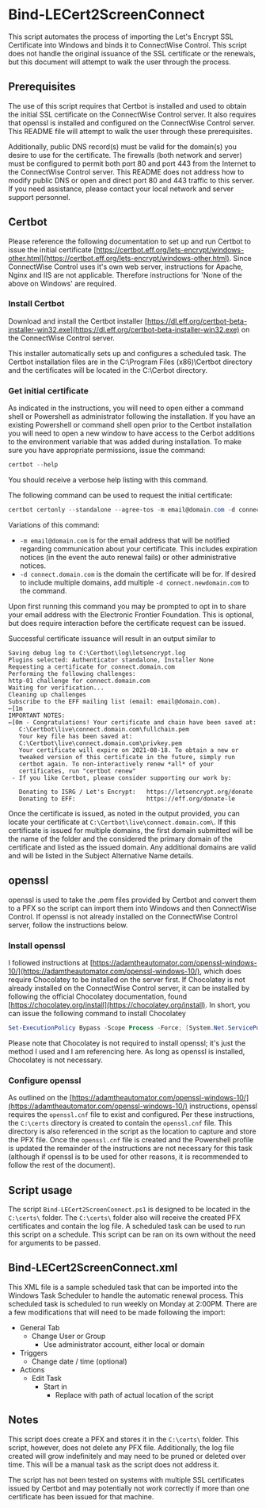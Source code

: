 # Bind-LECert2ScreenConnect
This script automates the process of importing the Let's Encrypt SSL Certificate into Windows and binds it to ConnectWise Control.  This script does not handle the original issuance of the SSL certificate or the renewals, but this document will attempt to walk the user through the process.

## Prerequisites
The use of this script requires that Certbot is installed and used to obtain the initial SSL certificate on the ConnectWise Control server.  It also requires that openssl is installed and configured on the ConnectWise Control server.  This README file will attempt to walk the user through these prerequisites.

Additionally, public DNS record(s) must be valid for the domain(s) you desire to use for the certificate.  The firewalls (both network and server) must be configured to permit both port 80 and port 443 from the Internet to the ConnectWise Control server.  This README does not address how to modify public DNS or open and direct port 80 and 443 traffic to this server.  If you need assistance, please contact your local network and server support personnel.

## Certbot
Please reference the following documentation to set up and run Certbot to issue the initial certificate [https://certbot.eff.org/lets-encrypt/windows-other.html](https://certbot.eff.org/lets-encrypt/windows-other.html).  Since ConnectWise Control uses it's own web server, instructions for Apache, Nginx and IIS are not applicable.  Therefore instructions for 'None of the above on Windows' are required.

### Install Certbot
Download and install the Certbot installer [https://dl.eff.org/certbot-beta-installer-win32.exe](https://dl.eff.org/certbot-beta-installer-win32.exe) on the ConnectWise Control server.

This installer automatically sets up and configures a scheduled task.  The Certbot installation files are in the C:\Program Files (x86)\Certbot directory and the certificates will be located in the C:\Cerbot directory. 

### Get initial certificate
As indicated in the instructions, you will need to open either a command shell or Powershell as administrator following the installation.  If you have an existing Powershell or command shell open prior to the Certbot installation you will need to open a new window to have access to the Cerbot additions to the environment variable that was added during installation.  To make sure you have appropriate permissions, issue the command:
```powershell
certbot --help
```
You should receive a verbose help listing with this command.

The following command can be used to request the initial certificate:
```powershell
certbot certonly --standalone --agree-tos -m email@domain.com -d connect.domain.com
```
Variations of this command:
- `-m email@domain.com` is for the email address that will be notified regarding communication about your certificate.  This includes expiration notices (in the event the auto renewal fails) or other administrative notices.
- `-d connect.domain.com` is the domain the certificate will be for.  If desired to include multiple domains, add multiple `-d connect.newdomain.com` to the command.  

Upon first running this command you may be prompted to opt in to share your email address with the Electronic Frontier Foundation.  This is optional, but does require interaction before the certificate request can be issued.

Successful certificate issuance will result in an output similar to
```
Saving debug log to C:\Certbot\log\letsencrypt.log
Plugins selected: Authenticator standalone, Installer None
Requesting a certificate for connect.domain.com
Performing the following challenges:
http-01 challenge for connect.domain.com
Waiting for verification...
Cleaning up challenges
Subscribe to the EFF mailing list (email: email@domain.com).
←[1m
IMPORTANT NOTES:
←[0m - Congratulations! Your certificate and chain have been saved at:
   C:\Certbot\live\connect.domain.com\fullchain.pem
   Your key file has been saved at:
   C:\Certbot\live\connect.domain.com\privkey.pem
   Your certificate will expire on 2021-08-18. To obtain a new or
   tweaked version of this certificate in the future, simply run
   certbot again. To non-interactively renew *all* of your
   certificates, run "certbot renew"
 - If you like Certbot, please consider supporting our work by:

   Donating to ISRG / Let's Encrypt:   https://letsencrypt.org/donate
   Donating to EFF:                    https://eff.org/donate-le
```
Once the certificate is issued, as noted in the output provided, you can locate your certificate at `C:\Certbot\live\connect.domain.com\`.  If this certificate is issued for multiple domains, the first domain submitted will be the name of the folder and the considered the primary domain of the certificate and listed as the issued domain.  Any additional domains are valid and will be listed in the Subject Alternative Name details.

## openssl
openssl is used to take the .pem files provided by Certbot and convert them to a PFX so the script can import them into Windows and then ConnectWise Control.  If openssl is not already installed on the ConnectWise Control server, follow the instructions below.

### Install openssl
I followed instructions at [https://adamtheautomator.com/openssl-windows-10/](https://adamtheautomator.com/openssl-windows-10/), which does require Chocolatey to be installed on the server first.  If Chocolatey is not already installed on the ConnectWise Control server, it can be installed by following the official Chocolatey documentation, found [https://chocolatey.org/install](https://chocolatey.org/install).  In short, you can issue the following command to install Chocolatey 
```powershell
Set-ExecutionPolicy Bypass -Scope Process -Force; [System.Net.ServicePointManager]::SecurityProtocol = [System.Net.ServicePointManager]::SecurityProtocol -bor 3072; iex ((New-Object System.Net.WebClient).DownloadString('https://chocolatey.org/install.ps1'))
```

Please note that Chocolatey is not required to install openssl; it's just the method I used and I am referencing here.  As long as openssl is installed, Chocolatey is not necessary.

### Configure openssl
As outlined on the [https://adamtheautomator.com/openssl-windows-10/](https://adamtheautomator.com/openssl-windows-10/) instructions, openssl requires the `openssl.cnf` file to exist and configured.  Per these instructions, the `C:\certs` directory is created to contain the `openssl.cnf` file.  This directory is also referenced in the script as the location to capture and store the PFX file.  Once the `openssl.cnf` file is created and the Powershell profile is updated the remainder of the instructions are not necessary for this task (although if openssl is to be used for other reasons, it is recommended to follow the rest of the document).

## Script usage
The script `Bind-LECert2ScreenConnect.ps1` is designed to be located in the `C:\certs\` folder.  The `C:\certs\` folder also will receive the created PFX certificates and contain the log file.  A scheduled task can be used to run this script on a schedule.  This script can be ran on its own without the need for arguments to be passed.

## Bind-LECert2ScreenConnect.xml
This XML file is a sample scheduled task that can be imported into the Windows Task Scheduler to handle the automatic renewal process. This scheduled task is scheduled to run weekly on Monday at 2:00PM.  There are a few modifications that will need to be made following the import:

- General Tab
    - Change User or Group
        - Use administrator account, either local or domain
- Triggers
    - Change date / time (optional)
- Actions
    - Edit Task
        - Start in
            - Replace with path of actual location of the script

## Notes
This script does create a PFX and stores it in the `C:\certs\` folder.  This script, however, does not delete any PFX file.  Additionally, the log file created will grow indefinitely and may need to be pruned or deleted over time.  This will be a manual task as the script does not address it.

The script has not been tested on systems with multiple SSL certificates issued by Certbot and may potentially not work correctly if more than one certificate has been issued for that machine.
